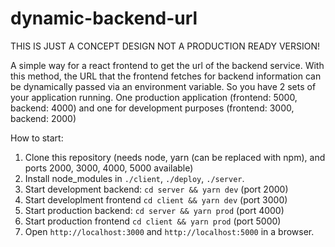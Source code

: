 # dynamic-backend-url
THIS IS JUST A CONCEPT DESIGN NOT A PRODUCTION READY VERSION!

A simple way for a react frontend to get the url of the backend service.
With this method, the URL that the frontend fetches for backend information can be dynamically passed via an environment variable. So you have 2 sets of your application running. One production application (frontend: 5000, backend: 4000) and one for development purposes (frontend: 3000, backend: 2000)

How to start:
1. Clone this repository (needs node, yarn (can be replaced with npm), and ports 2000, 3000, 4000, 5000 available)
2. Install node_modules in `./client`, `./deploy`, `./server`.
3. Start development backend: `cd server && yarn dev` (port 2000)
4. Start developlment frontend `cd client && yarn dev` (port 3000)
5. Start production backend: `cd server && yarn prod` (port 4000)
6. Start production frontend `cd client && yarn prod` (port 5000)
7. Open `http://localhost:3000` and `http://localhost:5000` in a browser.